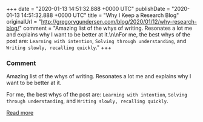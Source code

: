 
+++
date = "2020-01-13 14:51:32.888 +0000 UTC"
publishDate = "2020-01-13 14:51:32.888 +0000 UTC"
title = "Why I Keep a Research Blog"
originalUrl = "http://gregorygundersen.com/blog/2020/01/12/why-research-blog/"
comment = "Amazing list of the whys of writing. Resonates a lot me and explains why I want to be better at it.\n\nFor me, the best whys of the post are: `Learning with intention`, `Solving through understanding`, and `Writing slowly, recalling quickly`."
+++

### Comment

Amazing list of the whys of writing. Resonates a lot me and explains why I want to be better at it.

For me, the best whys of the post are: `Learning with intention`, `Solving through understanding`, and `Writing slowly, recalling quickly`.

[Read more](http://gregorygundersen.com/blog/2020/01/12/why-research-blog/)

